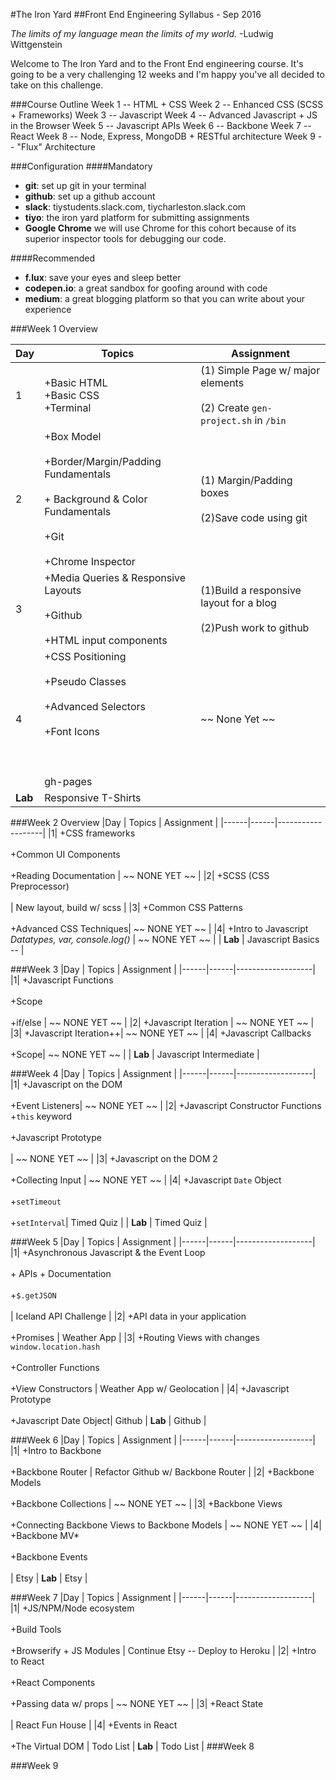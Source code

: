 #The Iron Yard 
##Front End Engineering Syllabus - Sep 2016

*The limits of my language mean the limits of my world.*
-Ludwig Wittgenstein

Welcome to The Iron Yard and to the Front End engineering course. It's going to be a very challenging 12 weeks and I'm happy you've all decided to take on this challenge. 

###Course Outline
Week 1 -- HTML + CSS
Week 2 -- Enhanced CSS (SCSS + Frameworks)
Week 3 -- Javascript
Week 4 -- Advanced Javascript + JS in the Browser
Week 5 -- Javascript APIs
Week 6 -- Backbone
Week 7 -- React 
Week 8 -- Node, Express, MongoDB + RESTful architecture
Week 9 -- "Flux" Architecture

###Configuration
####Mandatory
- **git**: set up git in your terminal
- **github**: set up a github account
- **slack**: tiystudents.slack.com, tiycharleston.slack.com
- **tiyo**: the iron yard platform for submitting assignments
- **Google Chrome** we will use Chrome for this cohort because of its superior inspector tools for debugging our code.

####Recommended
- **f.lux**: save your eyes and sleep better
- **codepen.io**: a great sandbox for goofing around with code
- **medium**: a great blogging platform so that you can write about your experience


###Week 1 Overview

|Day  | Topics | Assignment | 
|------|------|-------------------|
|  1  | +Basic HTML<br/> +Basic CSS<br/> +Terminal | (1) Simple Page w/ major elements<br/><br/> (2) Create `gen-project.sh` in `/bin` | 
|  2  | +Box Model<br/><br/> +Border/Margin/Padding Fundamentals<br/><br/> + Background & Color Fundamentals <br/><br/> +Git  <br/><br/> +Chrome Inspector   | (1) Margin/Padding boxes <br><br/> (2)Save code using git | 
|  3  |  +Media Queries & Responsive Layouts <br/><br/> +Github <br/><br/> +HTML input components | (1)Build a responsive layout for a blog <br/><br/>(2)Push work to github | 
|  4  | +CSS Positioning <br/><br/> +Pseudo Classes <br/><br/> +Advanced Selectors <br/><br/>+Font Icons <br/><br/> <br/><br/> gh-pages | ~~ None Yet ~~  |
|  **Lab**  | Responsive T-Shirts |



###Week 2 Overview
|Day  | Topics | Assignment | 
|------|------|-------------------|
|1| +CSS frameworks <br/><br/> +Common UI Components  <br/><br/>+Reading Documentation   | ~~ NONE YET ~~  | 
|2| +SCSS (CSS Preprocessor)<br/><br/>| New layout, build w/ scss |
|3| +Common CSS Patterns <br/><br/> +Advanced CSS Techniques| ~~ NONE YET ~~ | 
|4| +Intro to Javascript<br/>*Datatypes, var, console.log()* | ~~ NONE YET ~~ | 
|  **Lab**  | Javascript Basics -- |

###Week 3
|Day  | Topics | Assignment | 
|------|------|-------------------|
|1| +Javascript Functions <br/><br/>+Scope <br/><br/>+if/else | ~~ NONE YET ~~  | 
|2| +Javascript Iteration | ~~ NONE YET ~~  |
|3| +Javascript Iteration++| ~~ NONE YET ~~ | 
|4| +Javascript Callbacks  <br/><br/>+Scope| ~~ NONE YET ~~ | 
|  **Lab**  | Javascript Intermediate  |

###Week 4
|Day  | Topics | Assignment | 
|------|------|-------------------|
|1| +Javascript on the DOM <br/><br/> +Event Listeners| ~~ NONE YET ~~ |
|2| +Javascript Constructor Functions +`this` keyword<br/><br/> +Javascript Prototype<br/><br/> | ~~ NONE YET ~~  | 
|3| +Javascript on the DOM 2 <br/><br/>+Collecting Input | ~~ NONE YET ~~ |
|4|  +Javascript `Date` Object <br/><br/>+`setTimeout` <br/><br/> +`setInterval`| Timed Quiz |
|  **Lab**  | Timed Quiz |

###Week 5
|Day  | Topics | Assignment | 
|------|------|-------------------|
|1| +Asynchronous Javascript & the Event Loop <br/><br/> + APIs + Documentation <br/><br/> +`$.getJSON` <br/><br/>| Iceland API Challenge |
|2| +API data in your application  <br/><br/> +Promises | Weather App | 
|3| +Routing Views with changes `window.location.hash`   <br/><br/> +Controller Functions <br/><br/>+View Constructors | Weather App w/ Geolocation |
|4| +Javascript Prototype<br/><br/> +Javascript Date Object| Github
|  **Lab**  | Github |

###Week 6
|Day  | Topics | Assignment | 
|------|------|-------------------|
|1| +Intro to Backbone <br/><br/> +Backbone Router | Refactor Github w/ Backbone Router |
|2| +Backbone Models <br/><br/> +Backbone Collections | ~~ NONE YET ~~ | 
|3| +Backbone Views  <br/><br/> +Connecting Backbone Views to Backbone Models |  ~~ NONE YET ~~  |
|4| +Backbone MV*<br/><br/> +Backbone Events<br/><br/>| Etsy
|  **Lab**  | Etsy |

###Week 7
|Day  | Topics | Assignment | 
|------|------|-------------------|
|1| +JS/NPM/Node ecosystem <br/><br/> +Build Tools <br/><br/> +Browserify + JS Modules | Continue Etsy -- Deploy to Heroku |
|2| +Intro to React <br/><br/> +React Components <br/><br/> +Passing data w/ props | ~~ NONE YET ~~ | 
|3| +React State  <br/><br/> |  React Fun House   |
|4| +Events in React <br/><br/> +The Virtual DOM | Todo List
|  **Lab**  | Todo List |
###Week 8

###Week 9

